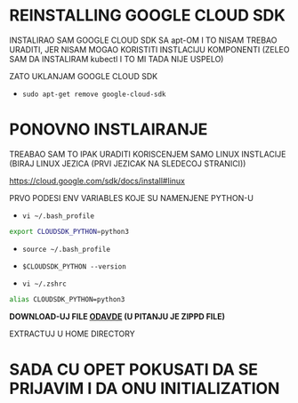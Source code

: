 # REINSTALLING GOOGLE CLOUD SDK




INSTALIRAO SAM GOOGLE CLOUD SDK SA apt-OM I TO NISAM TREBAO URADITI, JER NISAM MOGAO KORISTITI INSTLACIJU KOMPONENTI (ZELEO SAM DA INSTALIRAM kubectl I TO MI TADA NIJE USPELO)

ZATO UKLANJAM GOOGLE CLOUD SDK

- `sudo apt-get remove google-cloud-sdk`


# PONOVNO INSTLAIRANJE

TREABAO SAM TO IPAK URADITI KORISCENJEM SAMO LINUX INSTLACIJE (BIRAJ LINUX JEZICA (PRVI JEZICAK NA SLEDECOJ STRANICI))

<https://cloud.google.com/sdk/docs/install#linux>

PRVO PODESI ENV VARIABLES KOJE SU NAMENJENE PYTHON-U

- `vi ~/.bash_profile`

```zsh
export CLOUDSDK_PYTHON=python3
```

- `source ~/.bash_profile`

- `$CLOUDSDK_PYTHON --version`

- `vi ~/.zshrc`

```zsh
alias CLOUDSDK_PYTHON=python3
```

**DOWNLOAD-UJ FILE [ODAVDE](https://cloud.google.com/sdk/docs/install#linux) (U PITANJU JE ZIPPD FILE)**

EXTRACTUJ U HOME DIRECTORY

# SADA CU OPET POKUSATI DA SE PRIJAVIM I DA ONU INITIALIZATION







